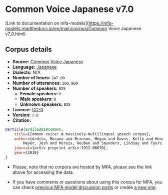 
# Common Voice Japanese v7.0

[Link to documentation on mfa-models](https://mfa-models.readthedocs.io/en/main/corpus/Common Voice Japanese v7_0.html)

## Corpus details

- **Source:** [Common Voice Japanese](https://voice.mozilla.org/en/datasets)
- **Language:** [Japanese](https://en.wikipedia.org/wiki/Japanese_language)
- **Dialects:** N/A
- **Number of hours:** `247.00`
- **Number of utterances:** `200,869`
- **Number of speakers:** `835`
  - **Female speakers:** `0`
  - **Male speakers:** `0`
  - **Unknown speakers:** `835`
- **License:** [CC-0](https://creativecommons.org/publicdomain/zero/1.0/)
- **Version:** `7.0`
- **Citation:**
```bibtex
@article{ardila2019common,
	title={Common voice: A massively-multilingual speech corpus},
	author={Ardila, Rosana and Branson, Megan and Davis, Kelly and Henretty, Michael and Kohler, Michael and
		Meyer, Josh and Morais, Reuben and Saunders, Lindsay and Tyers, Francis M and Weber, Gregor},
	journal={arXiv preprint arXiv:1912.06670},
	year={2019}
}

```

- Please, note that no corpora are hosted by MFA, please see the link above for accessing the data.

- If you have comments or questions about using this corpus for MFA, you can check [previous MFA model discussion posts](https://github.com/MontrealCorpusTools/mfa-models/discussions?discussions_q=Common+Voice+Japanese+v7.0) or create [a new one](https://github.com/MontrealCorpusTools/mfa-models/discussions/new).
